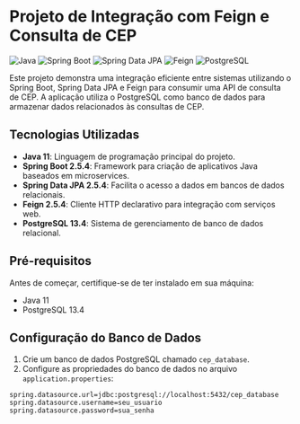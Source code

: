 # Projeto de Integração com Feign e Consulta de CEP

![Java](https://img.shields.io/badge/Java-11-orange)
![Spring Boot](https://img.shields.io/badge/Spring%20Boot-2.5.4-brightgreen)
![Spring Data JPA](https://img.shields.io/badge/Spring%20Data%20JPA-2.5.4-brightgreen)
![Feign](https://img.shields.io/badge/Feign-2.5.4-blue)
![PostgreSQL](https://img.shields.io/badge/PostgreSQL-13.4-blue)

Este projeto demonstra uma integração eficiente entre sistemas utilizando o Spring Boot, Spring Data JPA e Feign para consumir uma API de consulta de CEP. A aplicação utiliza o PostgreSQL como banco de dados para armazenar dados relacionados às consultas de CEP.

## Tecnologias Utilizadas

- **Java 11**: Linguagem de programação principal do projeto.
- **Spring Boot 2.5.4**: Framework para criação de aplicativos Java baseados em microservices.
- **Spring Data JPA 2.5.4**: Facilita o acesso a dados em bancos de dados relacionais.
- **Feign 2.5.4**: Cliente HTTP declarativo para integração com serviços web.
- **PostgreSQL 13.4**: Sistema de gerenciamento de banco de dados relacional.

## Pré-requisitos

Antes de começar, certifique-se de ter instalado em sua máquina:

- Java 11
- PostgreSQL 13.4

## Configuração do Banco de Dados

1. Crie um banco de dados PostgreSQL chamado `cep_database`.
2. Configure as propriedades do banco de dados no arquivo `application.properties`:

```properties
spring.datasource.url=jdbc:postgresql://localhost:5432/cep_database
spring.datasource.username=seu_usuario
spring.datasource.password=sua_senha
